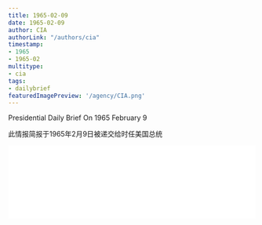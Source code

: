 ```yaml
---
title: 1965-02-09
date: 1965-02-09
author: CIA 
authorLink: "/authors/cia"
timestamp: 
- 1965
- 1965-02
multitype: 
- cia
tags: 
- dailybrief
featuredImagePreview: '/agency/CIA.png'
---
```



Presidential Daily Brief On 1965 February 9

此情报简报于1965年2月9日被递交给时任美国总统

<!--more-->





<div id="over" style="width:100%; overflow:hidden"> <iframe id="sFrame" name="sFrame" frameborder="no" border="0"  allowfullscreen marginwidth="0" scrolling="no" src = " /CIA/1965-02-09.html "  style = " position:absulute; width: 806px; top: 300;" > </iframe> </div>